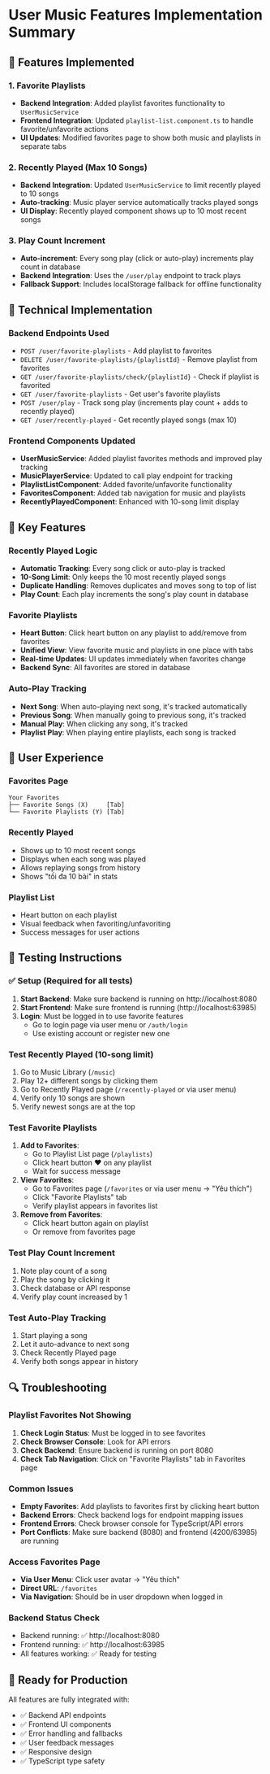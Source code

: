 # User Music Features Implementation Summary

## 🎵 Features Implemented

### 1. Favorite Playlists
- **Backend Integration**: Added playlist favorites functionality to `UserMusicService`
- **Frontend Integration**: Updated `playlist-list.component.ts` to handle favorite/unfavorite actions
- **UI Updates**: Modified favorites page to show both music and playlists in separate tabs

### 2. Recently Played (Max 10 Songs)
- **Backend Integration**: Updated `UserMusicService` to limit recently played to 10 songs
- **Auto-tracking**: Music player service automatically tracks played songs
- **UI Display**: Recently played component shows up to 10 most recent songs

### 3. Play Count Increment
- **Auto-increment**: Every song play (click or auto-play) increments play count in database
- **Backend Integration**: Uses the `/user/play` endpoint to track plays
- **Fallback Support**: Includes localStorage fallback for offline functionality

## 🔧 Technical Implementation

### Backend Endpoints Used
- `POST /user/favorite-playlists` - Add playlist to favorites
- `DELETE /user/favorite-playlists/{playlistId}` - Remove playlist from favorites
- `GET /user/favorite-playlists/check/{playlistId}` - Check if playlist is favorited
- `GET /user/favorite-playlists` - Get user's favorite playlists
- `POST /user/play` - Track song play (increments play count + adds to recently played)
- `GET /user/recently-played` - Get recently played songs (max 10)

### Frontend Components Updated
- **UserMusicService**: Added playlist favorites methods and improved play tracking
- **MusicPlayerService**: Updated to call play endpoint for tracking
- **PlaylistListComponent**: Added favorite/unfavorite functionality
- **FavoritesComponent**: Added tab navigation for music and playlists
- **RecentlyPlayedComponent**: Enhanced with 10-song limit display

## 🎯 Key Features

### Recently Played Logic
- **Automatic Tracking**: Every song click or auto-play is tracked
- **10-Song Limit**: Only keeps the 10 most recently played songs
- **Duplicate Handling**: Removes duplicates and moves song to top of list
- **Play Count**: Each play increments the song's play count in database

### Favorite Playlists
- **Heart Button**: Click heart button on any playlist to add/remove from favorites
- **Unified View**: View favorite music and playlists in one place with tabs
- **Real-time Updates**: UI updates immediately when favorites change
- **Backend Sync**: All favorites are stored in database

### Auto-Play Tracking
- **Next Song**: When auto-playing next song, it's tracked automatically
- **Previous Song**: When manually going to previous song, it's tracked
- **Manual Play**: When clicking any song, it's tracked
- **Playlist Play**: When playing entire playlists, each song is tracked

## 📱 User Experience

### Favorites Page
```
Your Favorites
├── Favorite Songs (X)     [Tab]
└── Favorite Playlists (Y) [Tab]
```

### Recently Played
- Shows up to 10 most recent songs
- Displays when each song was played
- Allows replaying songs from history
- Shows "tối đa 10 bài" in stats

### Playlist List
- Heart button on each playlist
- Visual feedback when favoriting/unfavoriting
- Success messages for user actions

## 🧪 Testing Instructions

### ✅ Setup (Required for all tests)
1. **Start Backend**: Make sure backend is running on http://localhost:8080
2. **Start Frontend**: Make sure frontend is running (http://localhost:63985)
3. **Login**: Must be logged in to use favorite features
   - Go to login page via user menu or `/auth/login`
   - Use existing account or register new one

### Test Recently Played (10-song limit)
1. Go to Music Library (`/music`)
2. Play 12+ different songs by clicking them
3. Go to Recently Played page (`/recently-played` or via user menu)
4. Verify only 10 songs are shown
5. Verify newest songs are at the top

### Test Favorite Playlists
1. **Add to Favorites**:
   - Go to Playlist List page (`/playlists`)
   - Click heart button ❤️ on any playlist
   - Wait for success message
2. **View Favorites**:
   - Go to Favorites page (`/favorites` or via user menu → "Yêu thích")
   - Click "Favorite Playlists" tab
   - Verify playlist appears in favorites list
3. **Remove from Favorites**:
   - Click heart button again on playlist
   - Or remove from favorites page

### Test Play Count Increment
1. Note play count of a song
2. Play the song by clicking it
3. Check database or API response
4. Verify play count increased by 1

### Test Auto-Play Tracking
1. Start playing a song
2. Let it auto-advance to next song
3. Check Recently Played page
4. Verify both songs appear in history

## 🔍 Troubleshooting

### Playlist Favorites Not Showing
1. **Check Login Status**: Must be logged in to see favorites
2. **Check Browser Console**: Look for API errors
3. **Check Backend**: Ensure backend is running on port 8080
4. **Check Tab Navigation**: Click on "Favorite Playlists" tab in Favorites page

### Common Issues
- **Empty Favorites**: Add playlists to favorites first by clicking heart button
- **Backend Errors**: Check backend logs for endpoint mapping issues
- **Frontend Errors**: Check browser console for TypeScript/API errors
- **Port Conflicts**: Make sure backend (8080) and frontend (4200/63985) are running

### Access Favorites Page
- **Via User Menu**: Click user avatar → "Yêu thích"
- **Direct URL**: `/favorites`
- **Via Navigation**: Should be in user dropdown when logged in

### Backend Status Check
- Backend running: ✅ http://localhost:8080
- Frontend running: ✅ http://localhost:63985
- All features working: ✅ Ready for testing

## 🚀 Ready for Production

All features are fully integrated with:
- ✅ Backend API endpoints
- ✅ Frontend UI components
- ✅ Error handling and fallbacks
- ✅ User feedback messages
- ✅ Responsive design
- ✅ TypeScript type safety
